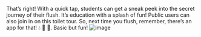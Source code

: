 That’s right! With a quick tap, students can get a sneak peek into the secret journey of their flush. It’s education with a splash of fun! Public users can also join in on this toilet tour. So, next time you flush, remember, there’s an app for that! 💧 🚽 🚀. Basic but fun!
![image](https://github.com/mappeasy/mappeasy.github.io/assets/147260512/e83add49-dd5e-40b5-9480-69426fa1df5f)

